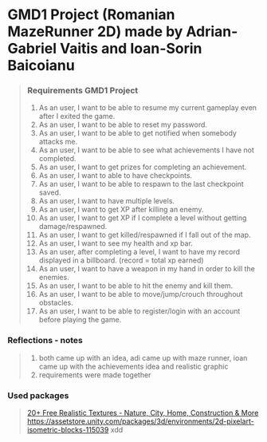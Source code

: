 ﻿
# GMD1 Project (Romanian MazeRunner 2D) made by Adrian-Gabriel Vaitis and Ioan-Sorin Baicoianu
> ### Requirements GMD1 Project
>   1.  As an user, I want to be able to resume my current gameplay even after I exited the game.
>   2. As an user, I want to be able to reset my password.
>   3. As an user, I want to be able to get notified when somebody attacks me.
>   4. As an user, I want to be able to see what achievements I have not completed.
>   5. As an user, I want to get prizes for completing an achievement.
>   6. As an user, I want to able to have checkpoints.
>   7. As an user, I want to be able to respawn to the last checkpoint saved.
>   8. As an user, I want to have multiple levels.
>   9. As an user, I want to get XP after killing an enemy.
>   10. As an user, I want to get XP if I complete a level without getting damage/respawned.
>   11. As an user, I want to get killed/respawned if I fall out of the map.
>   12. As an user, I want to see my health and xp bar.
>   13. As an user, after completing a level, I want to have my record displayed in a billboard. (record = total xp earned)
>   14. As an user, I want to have a weapon in my hand in order to kill the enemies.
>   15. As an user, I want to be able to hit the enemy and kill them.
>   16. As an user, I want to be able to move/jump/crouch throughout obstacles.
>   17. As an user, I want to be able to register/login with an account before playing the game.


### Reflections - notes
> 1. both came up with an idea, adi came up with maze runner, ioan came up with the achievements idea and realistic graphic
> 2. requirements were made together 

### Used packages
> [20+ Free Realistic Textures - Nature, City, Home, Construction & More](https://assetstore.unity.com/packages/2d/textures-materials/20-free-realistic-textures-nature-city-home-construction-more-240323)
> https://assetstore.unity.com/packages/3d/environments/2d-pixelart-isometric-blocks-115039
xdd
